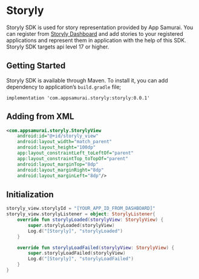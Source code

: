 # Storyly 
Storyly SDK is used for story representation provided by App Samurai. You can register from [Storyly Dashboard](http://dashboard.storyly.io) and add stories to your registered applications and represent them in application with the help of this SDK.
Storyly SDK targets api level 17 or higher. 
## Getting Started
Storyly SDK is available through Maven.  To install
it, you can add dependency to application’s `build.gradle` file;
```
implementation 'com.appsamurai.storyly:storyly:0.0.1'
```
## Adding from XML
```xml
<com.appsamurai.storyly.StorylyView
    android:id="@+id/storyly_view"
    android:layout_width="match_parent"
    android:layout_height="100dp"
    app:layout_constraintLeft_toLeftOf="parent"
    app:layout_constraintTop_toTopOf="parent"
    android:layout_marginTop="8dp"
    android:layout_marginRight="8dp"
    android:layout_marginLeft="8dp"/>
```
## Initialization
```kotlin
storyly_view.storylyId = "[YOUR_APP_ID_FROM_DASHBOARD]"
storyly_view.storylyListener = object: StorylyListener{
    override fun storylyLoaded(storylyView: StorylyView) {
        super.storylyLoaded(storylyView)
        Log.d("[Storyly]", "storylyLoaded")
    }

    override fun storylyLoadFailed(storylyView: StorylyView) {
        super.storylyLoadFailed(storylyView)
        Log.d("[Storyly]", "storylyLoadFailed")
    }
}
```